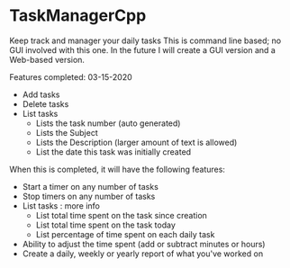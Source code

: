 # TaskManagerCpp
Keep track and manager your daily tasks
This is command line based; no GUI involved with this one.
In the future I will create a GUI version and a Web-based version.

Features completed: 03-15-2020

  * Add tasks
  * Delete tasks
  * List tasks
    * Lists the task number (auto generated)
    * Lists the Subject
    * Lists the Description (larger amount of text is allowed)
    * List the date this task was initially created

When this is completed, it will have the following features:

  * Start a timer on any number of tasks
  * Stop timers on any number of tasks
  * List tasks : more info
    * List total time spent on the task since creation
    * List total time spent on the task today
    * List percentage of time spent on each daily task
  * Ability to adjust the time spent (add or subtract minutes or hours)
  * Create a daily, weekly or yearly report of what you've worked on
  

